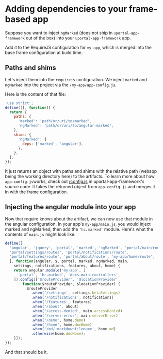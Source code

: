 # Adding dependencies to your frame-based app

Suppose you want to inject `ngMarked` (does not ship in `uportal-app-framework` out of the box) into your `uportal-app-framework` app.

Add it to the RequireJS configuration for `my-app`, which is merged into the base frame configuration at build time.

## Paths and shims

Let's inject them into the `requirejs` configuration. We inject `marked` and `ngMarked` into the
project via the `/my-app/app-config.js`.

Here is the content of that file:

```JavaScript
'use strict';
define([], function() {
  return {
    paths: {
      'marked': 'path/or/uri/to/marked',
      'ngMarked': 'path/or/uri/to/angular-marked',
    },
    shims: {
      'ngMarked': {
        deps: ['marked', 'angular'],
      },
    },
  };
});
```

It just returns an object with paths and shims with the relative path (webapp being the working directory here) to the artifacts.
To learn more about how `app-config.js`works, check out [/config.js](https://github.com/uPortal-Project/uportal-app-framework/blob/master/components/config.js) in uportal-app-framework's source code. It takes the returned object from `app-config.js` and merges it in with the frame configuration.

## Injecting the angular module into your app

Now that require knows about the artifact, we can now use that module in the angular configuration. In your app's `my-app/main.js`, you would inject marked and ngMarked, then add the `'hc.marked'` module. Here's what the contents of `main.js` might look like:

```JavaScript
define([
  'angular', 'jquery', 'portal', 'marked', 'ngMarked', 'portal/main/routes',
  'portal/settings/routes', 'portal/notifications/route',
  'portal/features/route', 'portal/about/route', 'my-app/home/route',
  ], function(angular, $, portal, marked, ngMarked, main,
    settings, notifications, features, about, home) {
    return angular.module('my-app', [
      'portal', 'hc.marked', 'docs.main.controllers',
    ]).config(['$routeProvider', '$locationProvider',
        function($routeProvider, $locationProvider) {
          $routeProvider
            .when('/settings', settings.betaSettings)
            .when('/notifications', notifications)
            .when('/features', features)
            .when('/about', about)
            .when('/access-denied', main.accessDenied)
            .when('/server-error', main.serverError)
            .when('/demo', home.demo)
            .when('/home', home.docHome)
            .when('/md/:markdownfilename', home.md)
            .otherwise(home.docHome);
    }]);
});
```

And that should be it.
